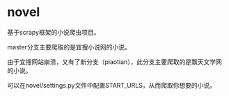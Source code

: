 # novel
基于scrapy框架的小说爬虫项目。

master分支主要爬取的是宜搜小说网的小说。

由于宜搜网站崩溃，又有了新分支（piaotian），此分支主要爬取的是飘天文学网的小说。

可以在novel/settings.py文件中配置START_URLS，从而爬取你想要的小说。
